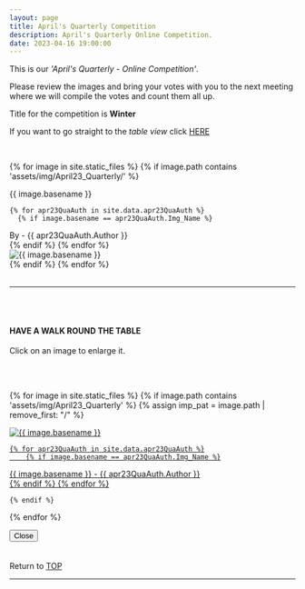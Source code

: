 ```yaml
---
layout: page
title: April's Quarterly Competition
description: April's Quarterly Online Competition.
date: 2023-04-16 19:00:00
---
```



This is our _'April's Quarterly - Online Competition'_. 

Please review the images and bring your votes with you to the next meeting where we will compile the votes and count them all up.
<!-- <a target="_blank" href="https://surveyhero.com/c/k3qpnzzw">VOTE HERE</a>  -->


<p>Title for the competition is <strong>Winter</strong></p> 

If you want to go straight to the *table view* click <a href="#tableView">HERE</a>

<!-- <br>
## !! VOTING IS NOW CLOSED !!
<br> -->

<br>

<!-- This loops through all the images in specified folder -->
{% for image in site.static_files %}
    {% if image.path contains 'assets/img/April23_Quarterly/' %}
<div class="Number">{{ image.basename }}</div>

<!-- This runs and checks if there is a matching author in the file -->
    {% for apr23QuaAuth in site.data.apr23QuaAuth %}
      {% if image.basename == apr23QuaAuth.Img_Name %}
<div class="subName">By - {{ apr23QuaAuth.Author }}</div>
      {% endif %}
    {% endfor %}


<div>
    <img class="col three Comp_Img" src="{{ site.baseurl }}{{ image.path }}" alt="{{ image.basename }}">
</div>
    {% endif %}
{% endfor %}



<br>
<br>

<hr id="tableView">

<br>
<br>

<div class="col three caption">
    <h4>HAVE A WALK ROUND THE TABLE </h4>
    <p>Click on an image to enlarge it.</p>    
</div>

<br>
<br>


<!-- MASONARY GRID -->
<div class="full-width">
	<div class="grid">

{% for image in site.static_files %}
    {% if image.path contains 'assets/img/April23_Quarterly' %}
        {% assign imp_pat = image.path | remove_first: "/" %}
<div class="grid__item" data-size="1280x1280">  
    <a href="{{ site.baseurl }}{{ image.path }}" class="img-wrap" alt="{{ image.basename }}">
        <img src="{{ site.baseurl }}{{ image.path }}" alt="{{ image.basename }}" />

    {% for apr23QuaAuth in site.data.apr23QuaAuth %}
        {% if image.basename == apr23QuaAuth.Img_Name %}
<div class="description description--grid">{{ image.basename }} - {{ apr23QuaAuth.Author }}</div>
        {% endif %}
    {% endfor %}

</a>
</div>

    {% endif %}
{% endfor %}
	</div>

<!-- /grid -->
<div class="preview">
	<button class="action action--close"><i class="fa fa-times"></i><span class="text-hidden">Close</span></button>
	<div class="description description--preview"></div>
</div>
</div>
<!-- MASONARY GRID END -->

<br>
<br>

<div class="col three caption">
    Return to <a href="#top">TOP</a>
</div>

<hr>





